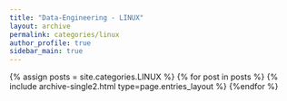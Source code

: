 ```yaml
---
title: "Data-Engineering - LINUX"
layout: archive
permalink: categories/linux
author_profile: true
sidebar_main: true
---
```



{% assign posts = site.categories.LINUX %}
{% for post in posts %} {% include archive-single2.html type=page.entries_layout %} {%endfor %}
